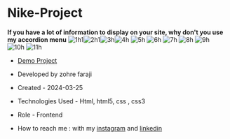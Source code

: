 # Nike-Project

**If you have a lot of information to display on your site, why don't you use my accordion menu**
![1h1](https://github.com/zohreFaraji/nikeProject030106/assets/165832749/3f19e421-b248-4b8f-9507-7fbd609385a7)![2h1](https://github.com/zohreFaraji/nikeProject030106/assets/165832749/9d080792-eb59-4e29-8025-67c4d3be6fbc)![3h](https://github.com/zohreFaraji/nikeProject030106/assets/165832749/d55ee6a7-996f-43cd-bf66-da9002f94537)![4h](https://github.com/zohreFaraji/nikeProject030106/assets/165832749/b8e4a6ee-5cbc-4f7d-8c2a-24be813949a2)
![5h](https://github.com/zohreFaraji/nikeProject030106/assets/165832749/6dec7cd8-db86-449a-b033-301f26e5c70b)
![6h](https://github.com/zohreFaraji/nikeProject030106/assets/165832749/82a59b99-1af7-4c2f-8cfc-16f64b9077ec)
![7h](https://github.com/zohreFaraji/nikeProject030106/assets/165832749/8ed24241-bf6a-4dcd-818e-e8791c41c564)
![8h](https://github.com/zohreFaraji/nikeProject030106/assets/165832749/6949f518-1d6a-4c0d-b48f-48b0b410c95c)
![9h](https://github.com/zohreFaraji/nikeProject030106/assets/165832749/8e6a96f8-d19f-46cf-9899-e29a2a3bc6bf)
![10h](https://github.com/zohreFaraji/nikeProject030106/assets/165832749/5fa10b22-0430-4e11-84c7-b87d68473868)
![11h](https://github.com/zohreFaraji/nikeProject030106/assets/165832749/b41a87a7-b736-41c7-96b4-0d17de19e035)

- [Demo Project](https://zohrefaraji.github.io/nikeProject030106/)

- Developed by zohre faraji

- Created - 2024-03-25

- Technologies Used - Html, html5,  css , css3

- Role - Frontend

- How to reach me : with my [instagram](https://www.instagram.com/zohrefaraji212/) and [linkedin](https://www.linkedin.com/in/zohre-faraji-41822315a/)
